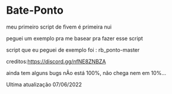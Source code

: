 # Bate-Ponto
meu primeiro script de fivem é primeira nui


peguei um exemplo pra me basear pra fazer esse script

script que eu peguei de exemplo foi : rb_ponto-master

creditos:https://discord.gg/nfNE8ZNBZA

ainda tem alguns bugs nÃo está 100%, não chega nem em 10%...

Ultima atualização 07/06/2022
